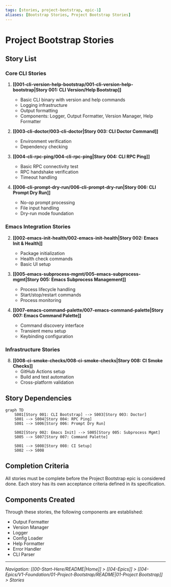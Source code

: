 ```yaml
---
tags: [stories, project-bootstrap, epic-1]
aliases: [Bootstrap Stories, Project Bootstrap Stories]
---
```


# Project Bootstrap Stories

## Story List

### Core CLI Stories
1. **[[001-cli-version-help-bootstrap/001-cli-version-help-bootstrap|Story 001: CLI Version/Help Bootstrap]]**
   - Basic CLI binary with version and help commands
   - Logging infrastructure
   - Output formatting
   - Components: Logger, Output Formatter, Version Manager, Help Formatter

2. **[[003-cli-doctor/003-cli-doctor|Story 003: CLI Doctor Command]]**
   - Environment verification
   - Dependency checking

3. **[[004-cli-rpc-ping/004-cli-rpc-ping|Story 004: CLI RPC Ping]]**
   - Basic RPC connectivity test
   - RPC handshake verification
   - Timeout handling

4. **[[006-cli-prompt-dry-run/006-cli-prompt-dry-run|Story 006: CLI Prompt Dry Run]]**
   - No-op prompt processing
   - File input handling
   - Dry-run mode foundation

### Emacs Integration Stories
2. **[[002-emacs-init-health/002-emacs-init-health|Story 002: Emacs Init & Health]]**
   - Package initialization
   - Health check commands
   - Basic UI setup

5. **[[005-emacs-subprocess-mgmt/005-emacs-subprocess-mgmt|Story 005: Emacs Subprocess Management]]**
   - Process lifecycle handling
   - Start/stop/restart commands
   - Process monitoring

7. **[[007-emacs-command-palette/007-emacs-command-palette|Story 007: Emacs Command Palette]]**
   - Command discovery interface
   - Transient menu setup
   - Keybinding configuration

### Infrastructure Stories
8. **[[008-ci-smoke-checks/008-ci-smoke-checks|Story 008: CI Smoke Checks]]**
   - GitHub Actions setup
   - Build and test automation
   - Cross-platform validation

## Story Dependencies

```mermaid
graph TD
    S001[Story 001: CLI Bootstrap] --> S003[Story 003: Doctor]
    S001 --> S004[Story 004: RPC Ping]
    S001 --> S006[Story 006: Prompt Dry Run]
    
    S002[Story 002: Emacs Init] --> S005[Story 005: Subprocess Mgmt]
    S005 --> S007[Story 007: Command Palette]
    
    S001 --> S008[Story 008: CI Setup]
    S002 --> S008
```

## Completion Criteria
All stories must be complete before the Project Bootstrap epic is considered done. Each story has its own acceptance criteria defined in its specification.

## Components Created
Through these stories, the following components are established:
- Output Formatter
- Version Manager
- Logger
- Config Loader
- Help Formatter
- Error Handler
- CLI Parser

---
*Navigation: [[00-Start-Here/README|Home]] > [[04-Epics]] > [[04-Epics/V1-Foundation/01-Project-Bootstrap/README|01-Project Bootstrap]] > Stories*
